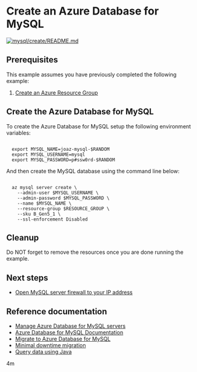 
# Create an Azure Database for MySQL

[![mysql/create/README.md](https://github.com/Azure-Samples/java-on-azure-examples/actions/workflows/mysql_create_README_md.yml/badge.svg)](https://github.com/Azure-Samples/java-on-azure-examples/actions/workflows/mysql_create_README_md.yml)

## Prerequisites

This example assumes you have previously completed the following example:

1. [Create an Azure Resource Group](../../group/create/README.md)

<!-- workflow.run()

  if [[ -z $REGION ]]; then
    export REGION=westus
  fi

  -->
<!-- workflow.cron(0 3 * * 2) -->
<!-- workflow.include(../../group/create/README.md) -->

## Create the Azure Database for MySQL

To create the Azure Database for MySQL setup the following environment variables:

<!-- workflow.skip() -->
```shell

  export MYSQL_NAME=joaz-mysql-$RANDOM
  export MYSQL_USERNAME=mysql
  export MYSQL_PASSWORD=p#ssw0rd-$RANDOM

```

<!-- workflow.run()

  if [[ -z $MYSQL_NAME ]]; then
    export MYSQL_NAME=joaz-mysql-$RANDOM
    export MYSQL_USERNAME=mysql
    export MYSQL_PASSWORD=p#ssw0rd-$RANDOM
  fi

  -->

And then create the MySQL database using the command line below:

<!-- workflow.skip() -->
```shell

  az mysql server create \
    --admin-user $MYSQL_USERNAME \
    --admin-password $MYSQL_PASSWORD \
    --name $MYSQL_NAME \
    --resource-group $RESOURCE_GROUP \
    --sku B_Gen5_1 \
    --ssl-enforcement Disabled

```

<!-- workflow.run()

  az mysql server create \
    --admin-user $MYSQL_USERNAME \
    --admin-password $MYSQL_PASSWORD \
    --name $MYSQL_NAME \
    --resource-group $RESOURCE_GROUP \
    --sku B_Gen5_1 \
    --ssl-enforcement Disabled  || true

  sleep 120

  -->

## Cleanup

Do NOT forget to remove the resources once you are done running the example.

<!-- workflow.directOnly()

  export RESULT=$(az mysql server show --name $MYSQL_NAME --resource-group $RESOURCE_GROUP --output tsv --query userVisibleState)
  az group delete --name $RESOURCE_GROUP --yes || true
  if [[ "$RESULT" != Ready ]]; then
    echo "Provisioning MySQL " $MYSQL_NAME " failed"
    exit 1
  fi

  -->

## Next steps

* [Open MySQL server firewall to your IP address](../open-firewall-to-your-ip/README.md)

## Reference documentation

* [Manage Azure Database for MySQL servers](https://docs.microsoft.com/cli/azure/mysql)
* [Azure Database for MySQL Documentation](https://docs.microsoft.com/azure/mysql/README.md)
* [Migrate to Azure Database for MySQL](https://datamigration.microsoft.com/scenario/mysql-to-azuremysql)
* [Minimal downtime migration](https://docs.microsoft.com/azure/mysql/howto-migrate-online)
* [Query data using Java](https://docs.microsoft.com/azure/mysql/connect-java)

4m
